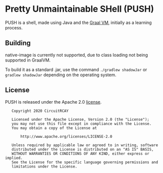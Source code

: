 # Pretty Unmaintainable SHell (PUSH)
PUSH is a shell, made using Java and the [Graal VM](https://www.graalvm.org), initially as a learning process.

## Building
native-image is currently not supported, due to class loading not being supported in GraalVM.

To build it as a standard .jar, use the command `./gradlew shadowJar` or `gradlew shadowJar` depending on the operating system.

## License
PUSH is released under the Apache 2.0 [license](https://github.com/CircuitCodes/Push/blob/master/LICENSE).
```
   Copyright 2020 CircuitRCAY

   Licensed under the Apache License, Version 2.0 (the "License");
   you may not use this file except in compliance with the License.
   You may obtain a copy of the License at

       http://www.apache.org/licenses/LICENSE-2.0

   Unless required by applicable law or agreed to in writing, software
   distributed under the License is distributed on an "AS IS" BASIS,
   WITHOUT WARRANTIES OR CONDITIONS OF ANY KIND, either express or implied.
   See the License for the specific language governing permissions and
   limitations under the License.

```
